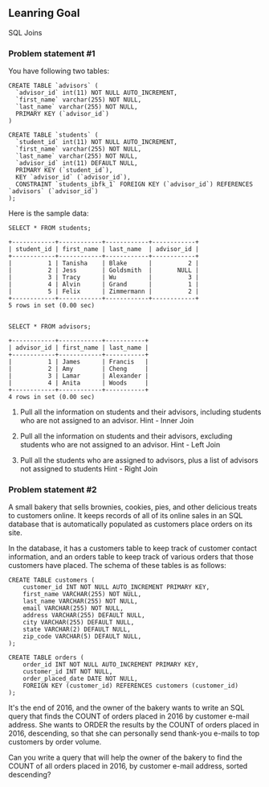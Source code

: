 ## Leanring Goal
SQL Joins

### Problem statement #1
You have following two tables:
```
CREATE TABLE `advisors` (
  `advisor_id` int(11) NOT NULL AUTO_INCREMENT,
  `first_name` varchar(255) NOT NULL,
  `last_name` varchar(255) NOT NULL,
  PRIMARY KEY (`advisor_id`)
)

CREATE TABLE `students` (
  `student_id` int(11) NOT NULL AUTO_INCREMENT,
  `first_name` varchar(255) NOT NULL,
  `last_name` varchar(255) NOT NULL,
  `advisor_id` int(11) DEFAULT NULL,
  PRIMARY KEY (`student_id`),
  KEY `advisor_id` (`advisor_id`),
  CONSTRAINT `students_ibfk_1` FOREIGN KEY (`advisor_id`) REFERENCES `advisors` (`advisor_id`)
);

```
Here is the sample data:
```
SELECT * FROM students;

+------------+------------+------------+------------+
| student_id | first_name | last_name  | advisor_id |
+------------+------------+------------+------------+
|          1 | Tanisha    | Blake      |          2 |
|          2 | Jess       | Goldsmith  |       NULL |
|          3 | Tracy      | Wu         |          3 |
|          4 | Alvin      | Grand      |          1 |
|          5 | Felix      | Zimmermann |          2 |
+------------+------------+------------+------------+
5 rows in set (0.00 sec)


SELECT * FROM advisors;

+------------+------------+-----------+
| advisor_id | first_name | last_name |
+------------+------------+-----------+
|          1 | James      | Francis   |
|          2 | Amy        | Cheng     |
|          3 | Lamar      | Alexander |
|          4 | Anita      | Woods     |
+------------+------------+-----------+
4 rows in set (0.00 sec)

```
1. Pull all the information on students and their advisors, including students who are not assigned to an advisor.
Hint - Inner Join

2. Pull all the information on students and their advisors, excluding students who are not assigned to an advisor.
Hint - Left Join

3. Pull all the students who are assigned to advisors, plus a list of advisors not assigned to students 
Hint - Right Join

### Problem statement #2
A small bakery that sells brownies, cookies, pies, and other delicious treats to customers online. It keeps records of all of its online sales in an SQL database that is automatically populated as customers place orders on its site.

In the database, it has a customers table to keep track of customer contact information, and an orders table to keep track of various orders that those customers have placed. The schema of these tables is as follows:

```
CREATE TABLE customers (
	customer_id INT NOT NULL AUTO_INCREMENT PRIMARY KEY,
	first_name VARCHAR(255) NOT NULL,
	last_name VARCHAR(255) NOT NULL,
	email VARCHAR(255) NOT NULL,
	address VARCHAR(255) DEFAULT NULL,
	city VARCHAR(255) DEFAULT NULL,
	state VARCHAR(2) DEFAULT NULL,
	zip_code VARCHAR(5) DEFAULT NULL,
);

CREATE TABLE orders (
	order_id INT NOT NULL AUTO_INCREMENT PRIMARY KEY,
	customer_id INT NOT NULL,
	order_placed_date DATE NOT NULL,
	FOREIGN KEY (customer_id) REFERENCES customers (customer_id)
);
```
It's the end of 2016, and the owner of the bakery wants to write an SQL query that finds the COUNT of orders placed in 2016 by customer e-mail address. She wants to ORDER the results by the COUNT of orders placed in 2016, descending, so that she can personally send thank-you e-mails to top customers by order volume.

Can you write a query that will help the owner of the bakery to find the COUNT of all orders placed in 2016, by customer e-mail address, sorted descending?
